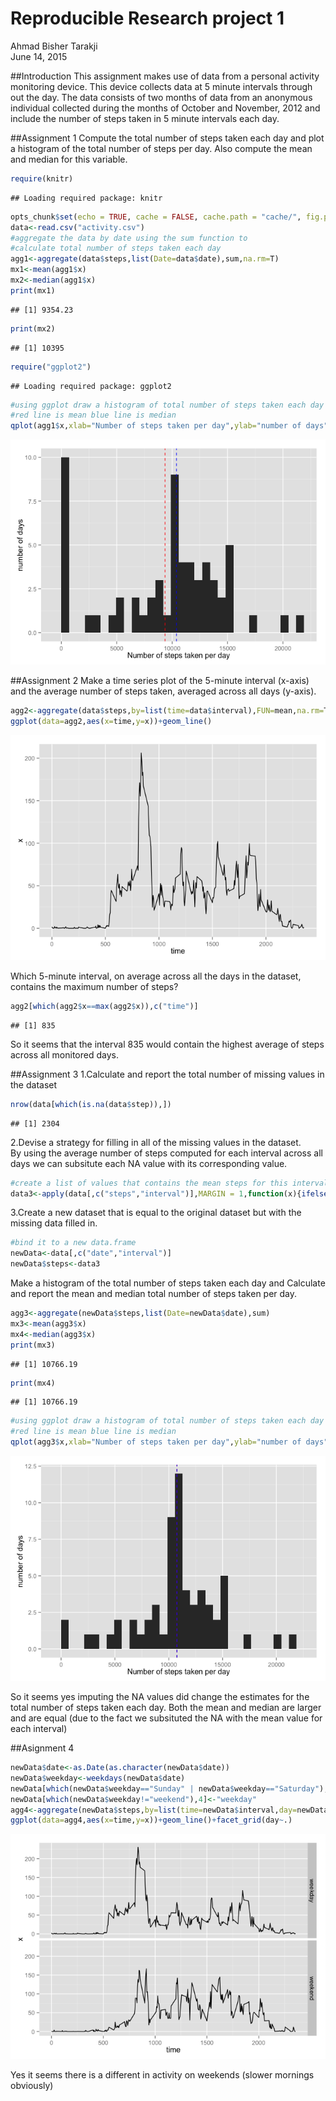 # Reproducible Research project 1
Ahmad Bisher Tarakji  
June 14, 2015  

##Introduction
This assignment makes use of data from a personal activity monitoring device. This device collects data at 5 minute intervals through out the day. The data consists of two months of data from an anonymous individual collected during the months of October and November, 2012 and include the number of steps taken in 5 minute intervals each day.

##Assignment 1
Compute the total number of steps taken each day and plot a histogram of the total number of steps per day. Also compute the mean and median for this variable.


```r
require(knitr)
```

```
## Loading required package: knitr
```

```r
opts_chunk$set(echo = TRUE, cache = FALSE, cache.path = "cache/", fig.path = "figure/")
data<-read.csv("activity.csv")
#aggregate the data by date using the sum function to
#calculate total number of steps taken each day
agg1<-aggregate(data$steps,list(Date=data$date),sum,na.rm=T)
mx1<-mean(agg1$x)
mx2<-median(agg1$x)
print(mx1)
```

```
## [1] 9354.23
```

```r
print(mx2)
```

```
## [1] 10395
```

```r
require("ggplot2")
```

```
## Loading required package: ggplot2
```

```r
#using ggplot draw a histogram of total number of steps taken each day
#red line is mean blue line is median
qplot(agg1$x,xlab="Number of steps taken per day",ylab="number of days")+geom_vline(xintercept = mx1,color="red",linetype="dashed")+geom_vline(xintercept = mx2,color="blue",linetype="dashed")
```

![](PA1_template_files/figure-html/setoptions-1.png) 

##Assignment 2
Make a time series plot of the 5-minute interval (x-axis) and the average number of steps taken, averaged across all days (y-axis).


```r
agg2<-aggregate(data$steps,by=list(time=data$interval),FUN=mean,na.rm=T)
ggplot(data=agg2,aes(x=time,y=x))+geom_line()
```

![](figure/unnamed-chunk-1-1.png) 

Which 5-minute interval, on average across all the days in the dataset, contains the maximum number of steps?

```r
agg2[which(agg2$x==max(agg2$x)),c("time")]
```

```
## [1] 835
```
So it seems that the interval 835 would contain the highest average of steps across all monitored days.

##Assignment 3
1.Calculate and report the total number of missing values in the dataset 

```r
nrow(data[which(is.na(data$step)),])
```

```
## [1] 2304
```

2.Devise a strategy for filling in all of the missing values in the dataset.  
By using the average number of steps computed for each interval across all days we can subsitute each NA value with its corresponding value.


```r
#create a list of values that contains the mean steps for this interval if the original value is na
data3<-apply(data[,c("steps","interval")],MARGIN = 1,function(x){ifelse(is.na(x[1]),agg2[which(agg2$time==x[2]),2],x[1])})
```

3.Create a new dataset that is equal to the original dataset but with the missing data filled in.

```r
#bind it to a new data.frame 
newData<-data[,c("date","interval")]
newData$steps<-data3
```

Make a histogram of the total number of steps taken each day and Calculate and report the mean and median total number of steps taken per day. 

```r
agg3<-aggregate(newData$steps,list(Date=newData$date),sum)
mx3<-mean(agg3$x)
mx4<-median(agg3$x)
print(mx3)
```

```
## [1] 10766.19
```

```r
print(mx4)
```

```
## [1] 10766.19
```

```r
#using ggplot draw a histogram of total number of steps taken each day
#red line is mean blue line is median
qplot(agg3$x,xlab="Number of steps taken per day",ylab="number of days")+geom_vline(xintercept = mx3,color="red",linetype="dashed")+geom_vline(xintercept = mx4,color="blue",linetype="dashed")
```

![](figure/unnamed-chunk-6-1.png) 

So it seems yes imputing the NA values did change the estimates for the total number of steps taken each day. Both the mean and median are larger and are equal (due to the fact we subsituted the NA with the mean value for each interval)

##Asignment 4

```r
newData$date<-as.Date(as.character(newData$date))
newData$weekday<-weekdays(newData$date)
newData[which(newData$weekday=="Sunday" | newData$weekday=="Saturday"),4]<-"weekend"
newData[which(newData$weekday!="weekend"),4]<-"weekday"
agg4<-aggregate(newData$steps,by=list(time=newData$interval,day=newData$weekday),FUN=mean,na.rm=T)
ggplot(data=agg4,aes(x=time,y=x))+geom_line()+facet_grid(day~.)
```

![](figure/unnamed-chunk-7-1.png) 

Yes it seems there is a different in activity on weekends (slower mornings obviously)
